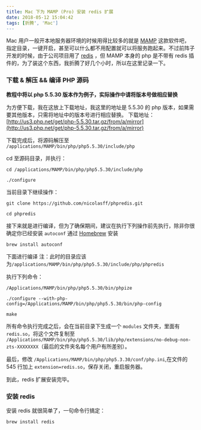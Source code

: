```yaml
---
title: Mac 下为 MAMP (Pro) 安装 redis 扩展
date: 2018-05-12 15:04:42
tags: [折腾', 'Mac']
---
```

Mac 用户一般开本地服务器环境的时候用得比较多的就是 [MAMP](https://www.mamp.info/en/) 这款软件吧，指定目录，一键开启，甚至可以什么都不用配置就可以将服务跑起来。不过前阵子开发的时候，由于公司项目用了 [redis](https://redis.io/) ，但 MAMP 本身的 php 是不带有 redis 插件的，为了装这个东西，我折腾了好几个小时，所以在这里记录一下。
<!--more-->
### 下载 & 解压 && 编译 PHP 源码
**教程中将以 php 5.5.30 版本作为例子，实际操作中请将版本号做相应替换**

为方便下载，我在这放上下载地址，我这里的地址是 5.5.30 的 php 版本，如果需要其他版本，只需将地址中的版本号进行相应替换。
下载地址： [http://us3.php.net/get/php-5.5.30.tar.gz/from/a/mirror](http://us3.php.net/get/php-5.5.30.tar.gz/from/a/mirror)

下载完成后，将源码解压至 `/applications/MAMP/bin/php/php5.5.30/include/php`

cd 至源码目录，并执行：
```
cd /applications/MAMP/bin/php/php5.5.30/include/php

./configure
```
当前目录下继续操作：
```
git clone https://github.com/nicolasff/phpredis.git

cd phpredis
```
接下来就是进行编译，但为了确保期间，建议在执行下列操作前先执行，除非你很确定你已经安装 `autoconf`
通过 [Homebrew](https://brew.sh/index_zh-cn) 安装

`brew install autoconf`

下面进行编译
注：此时的目录应该为`/applications/MAMP/bin/php/php5.5.30/include/php/phpredis`

执行下列命令：
```
/Applications/MAMP/bin/php/php5.5.30/bin/phpize

./configure --with-php-config=/Applications/MAMP/bin/php/php5.5.30/bin/php-config

make
```
所有命令执行完成之后，会在当前目录下生成一个 `modules` 文件夹，里面有 `redis.so`，将这个文件复制至 `/Applications/MAMP/bin/php/php5.5.30/lib/php/extensions/no-debug-non-zts-XXXXXXXX`（最后的文件夹名每个用户有所差别）。

最后，修改 `/Applications/MAMP/bin/php/php5.3.30/conf/php.ini`,在文件的 545 行加上 `extension=redis.so`，保存关闭，重启服务器。

到此，redis 扩展安装完毕。

### 安装 redis

安装 redis 就很简单了，一句命令行搞定：
```
brew install redis
```
